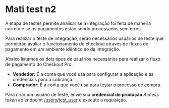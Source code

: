 # Mati test n2

A etapa de testes permite analisar se a integração foi feita de maneira correta e se os pagamentos estão sendo processados sem erros.

Para realizar o teste de integração, serão necessários usuários de teste que permitirão avaliar o funcionamento do checkout através de fluxos de pagamento em um ambiente idêntico ao da integração.

Abaixo listamos os dois tipos de usuários necessários para realizar o fluxo de pagamento do Checkout Pro.

* **Vendedor:** É a conta que você usa para configurar a aplicação e as credenciais para a cobrança.
* **Comprador:** É a conta que você usa para testar o processo de compra.

Para criar um usuário de teste, envie sua **credencial de produção** _Access token_ ao endpoint [/users/test_user](https://www.mercadopago[FAKER][URL][DOMAIN]/developers/pt/reference/test_user/_users_test_user/post) e execute a requisição.

